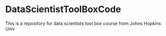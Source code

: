 # DataScientistToolBoxCode
This is a repository for data scientists tool box course from Johns Hopkins Univ
